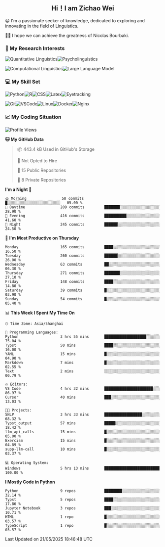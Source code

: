

## <div align="center">Hi！I am Zichao Wei</div>

😀 I'm a passionate seeker of knowledge, dedicated to exploring and innovating in the field of Linguistics.

🙋‍♂️ I hope we can achieve the greatness of Nicolas Bourbaki.

### 🔬 My Research Interests

![Quantitative Linguistics](https://img.shields.io/badge/Quantitative%20Linguistics-%230072CC.svg?&style=for-the-badge&logo=appveyor&logoColor=white)![Psycholinguistics](https://img.shields.io/badge/Psycholinguistics-%2301a3a1.svg?&style=for-the-badge&logo=AWS%20Amplify&logoColor=white)

![Computational Linguistics](https://img.shields.io/badge/Computational%20Linguistics-%231877F2.svg?&style=for-the-badge&logo=Markdown&logoColor=white)![Large Language Model](https://img.shields.io/badge/Large%20Language%20Model-%23F76300.svg?&style=for-the-badge&logo=Android&logoColor=white)

### 💻 My Skill Set

![Python](https://img.shields.io/badge/Python-%2314354C.svg?style=for-the-badge&logo=python&logoColor=white&color=2AB3E3)![R](https://img.shields.io/badge/-R-276DC3?style=for-the-badge&logo=r&logoColor=white)![CSS](https://img.shields.io/badge/-CSS-1572B6?style=for-the-badge&logo=css3&logoColor=white)![Latex](https://img.shields.io/badge/-Latex-008080?style=for-the-badge&logo=latex&logoColor=white)![Eyetracking](https://img.shields.io/badge/Eyetracking-%230078D6?style=for-the-badge&logo=SearXNG&logoColor=#3050FF)

![Git](https://img.shields.io/badge/-Git-F05032?style=for-the-badge&logo=git&logoColor=white)![VSCode](https://img.shields.io/badge/-VSCode-007ACC?style=for-the-badge&logo=visual-studio-code&logoColor=white)![Linux](https://img.shields.io/badge/-Linux-FCC624?style=for-the-badge&logo=linux&logoColor=black)![Docker](https://img.shields.io/badge/-Docker-2496ED?style=for-the-badge&logo=docker&logoColor=white)![Nginx](https://img.shields.io/badge/-Nginx-009639?style=for-the-badge&logo=nginx&logoColor=white)

### 📈 My Coding Situation

<!--START_SECTION:waka-->
![Profile Views](http://img.shields.io/badge/Profile%20Views-0-blue)

**🐱 My GitHub Data** 

> 📦 443.4 kB Used in GitHub's Storage 
 > 
> 🚫 Not Opted to Hire
 > 
> 📜 15 Public Repositories 
 > 
> 🔑 8 Private Repositories 
 > 
**I'm a Night 🦉** 

```text
🌞 Morning                50 commits          █░░░░░░░░░░░░░░░░░░░░░░░░   05.00 % 
🌆 Daytime                289 commits         ███████░░░░░░░░░░░░░░░░░░   28.90 % 
🌃 Evening                416 commits         ██████████░░░░░░░░░░░░░░░   41.60 % 
🌙 Night                  245 commits         ██████░░░░░░░░░░░░░░░░░░░   24.50 % 
```
📅 **I'm Most Productive on Thursday** 

```text
Monday                   165 commits         ████░░░░░░░░░░░░░░░░░░░░░   16.50 % 
Tuesday                  260 commits         ██████░░░░░░░░░░░░░░░░░░░   26.00 % 
Wednesday                63 commits          ██░░░░░░░░░░░░░░░░░░░░░░░   06.30 % 
Thursday                 271 commits         ███████░░░░░░░░░░░░░░░░░░   27.10 % 
Friday                   148 commits         ████░░░░░░░░░░░░░░░░░░░░░   14.80 % 
Saturday                 39 commits          █░░░░░░░░░░░░░░░░░░░░░░░░   03.90 % 
Sunday                   54 commits          █░░░░░░░░░░░░░░░░░░░░░░░░   05.40 % 
```


📊 **This Week I Spent My Time On** 

```text
🕑︎ Time Zone: Asia/Shanghai

💬 Programming Languages: 
Python                   3 hrs 55 mins       ███████████████████░░░░░░   75.04 % 
Typst                    50 mins             ████░░░░░░░░░░░░░░░░░░░░░   16.00 % 
YAML                     15 mins             █░░░░░░░░░░░░░░░░░░░░░░░░   04.90 % 
Markdown                 7 mins              █░░░░░░░░░░░░░░░░░░░░░░░░   02.55 % 
Text                     2 mins              ░░░░░░░░░░░░░░░░░░░░░░░░░   00.79 % 

🔥 Editors: 
VS Code                  4 hrs 32 mins       ██████████████████████░░░   86.97 % 
Cursor                   40 mins             ███░░░░░░░░░░░░░░░░░░░░░░   13.03 % 

🐱‍💻 Projects: 
SNLP                     3 hrs 33 mins       █████████████████░░░░░░░░   68.32 % 
Typst_output             57 mins             █████░░░░░░░░░░░░░░░░░░░░   18.42 % 
llm_api_calls            15 mins             █░░░░░░░░░░░░░░░░░░░░░░░░   05.00 % 
Exercism                 15 mins             █░░░░░░░░░░░░░░░░░░░░░░░░   04.89 % 
supp-llm-call            10 mins             █░░░░░░░░░░░░░░░░░░░░░░░░   03.37 % 

💻 Operating System: 
Windows                  5 hrs 13 mins       █████████████████████████   100.00 % 
```

**I Mostly Code in Python** 

```text
Python                   9 repos             ████████░░░░░░░░░░░░░░░░░   32.14 % 
Typst                    5 repos             ████░░░░░░░░░░░░░░░░░░░░░   17.86 % 
Jupyter Notebook         3 repos             ███░░░░░░░░░░░░░░░░░░░░░░   10.71 % 
HTML                     1 repo              █░░░░░░░░░░░░░░░░░░░░░░░░   03.57 % 
TypeScript               1 repo              █░░░░░░░░░░░░░░░░░░░░░░░░   03.57 % 
```




 Last Updated on 21/05/2025 18:46:48 UTC
<!--END_SECTION:waka-->
